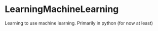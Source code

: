 # LearningMachineLearning
Learning to use machine learning.  Primarily in python (for now at least)
